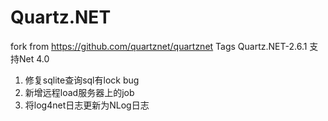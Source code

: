 # Quartz.NET
fork from https://github.com/quartznet/quartznet Tags Quartz.NET-2.6.1
支持Net 4.0     
1. 修复sqlite查询sql有lock bug
2. 新增远程load服务器上的job
3. 将log4net日志更新为NLog日志

